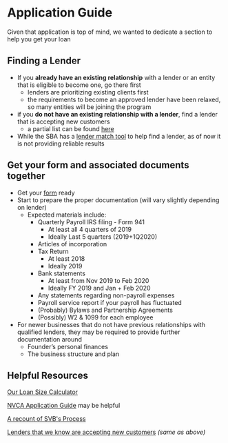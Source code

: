 # Application Guide

Given that application is top of mind, we wanted to dedicate a section to help you get your loan

## Finding a Lender

- If you __already have an existing relationship__ with a lender or an entity that is eligible to become one, go there first
  - lenders are prioritizing existing clients first
  - the requirements to become an approved lender have been relaxed, so many entities will be joining the program
- if you __do not have an existing relationship with a lender__, find a lender that is accepting new customers
  - a partial list can be found [here](https://docs.google.com/spreadsheets/d/1wHQrkf0ElDVnEEWJOahr3E6eMsxyZIvPRrpMdjlr37g/edit#gid=0)
- While the SBA has a [lender match tool](https://www.sba.gov/paycheckprotection/find) to help find a lender, as of now it is not providing reliable results

## Get your form and associated documents together

- Get your [form](https://home.treasury.gov/system/files/136/Paycheck-Protection-Program-Application-3-30-2020-v3.pdf) ready
- Start to prepare the proper documentation (will vary slightly depending on lender)
  - Expected materials include:
    - Quarterly Payroll IRS filing - Form 941
      - At least all 4 quarters of 2019
      - Ideally Last 5 quarters (2019+1Q2020)
    - Articles of incorporation
    - Tax Return
      - At least 2018
      - Ideally 2019
    - Bank statements
      - At least from Nov 2019 to Feb 2020
      - Ideally FY 2019 and Jan + Feb 2020
    - Any statements regarding non-payroll expenses
    - Payroll service report if your payroll has fluctuated
    - (Probably) Bylaws and Partnership Agreements
    - (Possibly) W2 & 1099 for each employee
- For newer businesses that do not have previous relationships with qualified lenders, they may be required to provide further documentation around
  - Founder’s personal finances
  - The business structure and plan

## Helpful Resources

[Our Loan Size Calculator](https://drive.google.com/file/d/18QFwIxmjKlZsh7OXLH82yMNHOEIFmFap/view?usp=sharing)

[NVCA Application Guide](https://nvca.org/wp-content/uploads/2020/04/NVCA-PPP-Loan-Application-Guidance.pdf) may be helpful

[A recount of SVB's Process](https://twitter.com/thepaulk/status/1247622320685895682)

[Lenders that we know are accepting new customers](https://docs.google.com/spreadsheets/d/1wHQrkf0ElDVnEEWJOahr3E6eMsxyZIvPRrpMdjlr37g/edit#gid=0) _(same as above)_
